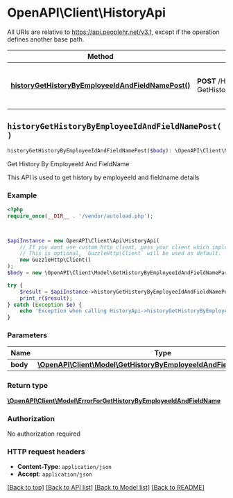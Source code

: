 # OpenAPI\Client\HistoryApi

All URIs are relative to https://api.peoplehr.net/v3.1, except if the operation defines another base path.

| Method | HTTP request | Description |
| ------------- | ------------- | ------------- |
| [**historyGetHistoryByEmployeeIdAndFieldNamePost()**](HistoryApi.md#historyGetHistoryByEmployeeIdAndFieldNamePost) | **POST** /History  -  GetHistoryByEmployeeIdAndFieldName | Get History By EmployeeId And FieldName |


## `historyGetHistoryByEmployeeIdAndFieldNamePost()`

```php
historyGetHistoryByEmployeeIdAndFieldNamePost($body): \OpenAPI\Client\Model\ErrorForGetHistoryByEmployeeIdAndFieldName
```

Get History By EmployeeId And FieldName

This API is used to get history by employeeId and fieldname details

### Example

```php
<?php
require_once(__DIR__ . '/vendor/autoload.php');



$apiInstance = new OpenAPI\Client\Api\HistoryApi(
    // If you want use custom http client, pass your client which implements `GuzzleHttp\ClientInterface`.
    // This is optional, `GuzzleHttp\Client` will be used as default.
    new GuzzleHttp\Client()
);
$body = new \OpenAPI\Client\Model\GetHistoryByEmployeeIdAndFieldNameParameter(); // \OpenAPI\Client\Model\GetHistoryByEmployeeIdAndFieldNameParameter

try {
    $result = $apiInstance->historyGetHistoryByEmployeeIdAndFieldNamePost($body);
    print_r($result);
} catch (Exception $e) {
    echo 'Exception when calling HistoryApi->historyGetHistoryByEmployeeIdAndFieldNamePost: ', $e->getMessage(), PHP_EOL;
}
```

### Parameters

| Name | Type | Description  | Notes |
| ------------- | ------------- | ------------- | ------------- |
| **body** | [**\OpenAPI\Client\Model\GetHistoryByEmployeeIdAndFieldNameParameter**](../Model/GetHistoryByEmployeeIdAndFieldNameParameter.md)|  | |

### Return type

[**\OpenAPI\Client\Model\ErrorForGetHistoryByEmployeeIdAndFieldName**](../Model/ErrorForGetHistoryByEmployeeIdAndFieldName.md)

### Authorization

No authorization required

### HTTP request headers

- **Content-Type**: `application/json`
- **Accept**: `application/json`

[[Back to top]](#) [[Back to API list]](../../README.md#endpoints)
[[Back to Model list]](../../README.md#models)
[[Back to README]](../../README.md)

